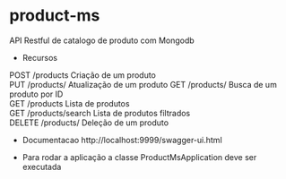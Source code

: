 # product-ms
API Restful de catalogo de produto com Mongodb 

 - Recursos

POST	/products	Criação de um produto  
PUT	  /products/	Atualização de um produto
GET	  /products/	Busca de um produto por ID  
GET	  /products	Lista de produtos  
GET	  /products/search	Lista de produtos filtrados  
DELETE	/products/	Deleção de um produto  

- Documentacao 
http://localhost:9999/swagger-ui.html

- Para rodar a aplicação a classe ProductMsApplication deve ser executada
